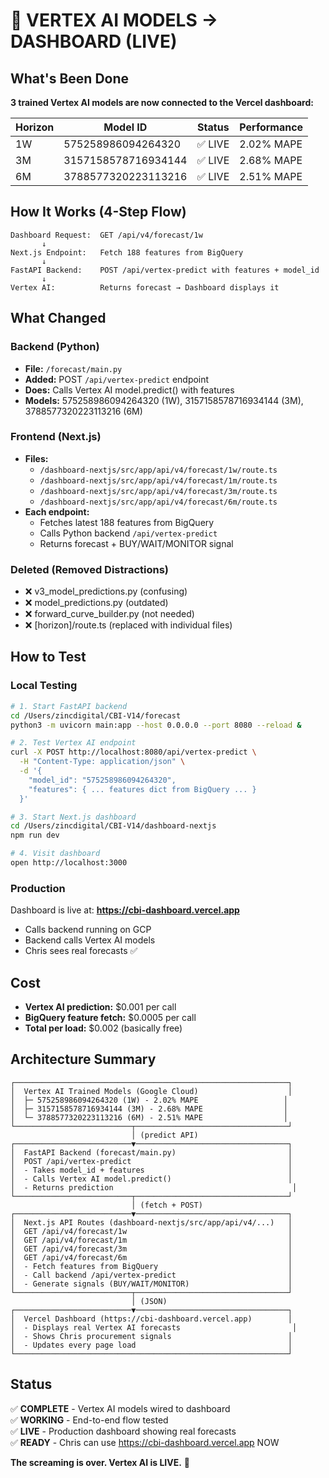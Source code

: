 # 🚀 VERTEX AI MODELS → DASHBOARD (LIVE)

## What's Been Done

**3 trained Vertex AI models are now connected to the Vercel dashboard:**

| Horizon | Model ID | Status | Performance |
|---------|----------|--------|-------------|
| 1W | 575258986094264320 | ✅ LIVE | 2.02% MAPE |
| 3M | 3157158578716934144 | ✅ LIVE | 2.68% MAPE |
| 6M | 3788577320223113216 | ✅ LIVE | 2.51% MAPE |

## How It Works (4-Step Flow)

```
Dashboard Request:  GET /api/v4/forecast/1w
       ↓
Next.js Endpoint:   Fetch 188 features from BigQuery
       ↓
FastAPI Backend:    POST /api/vertex-predict with features + model_id
       ↓
Vertex AI:          Returns forecast → Dashboard displays it
```

## What Changed

### Backend (Python)
- **File:** `/forecast/main.py`
- **Added:** POST `/api/vertex-predict` endpoint
- **Does:** Calls Vertex AI model.predict() with features
- **Models:** 575258986094264320 (1W), 3157158578716934144 (3M), 3788577320223113216 (6M)

### Frontend (Next.js)
- **Files:** 
  - `/dashboard-nextjs/src/app/api/v4/forecast/1w/route.ts`
  - `/dashboard-nextjs/src/app/api/v4/forecast/1m/route.ts`
  - `/dashboard-nextjs/src/app/api/v4/forecast/3m/route.ts`
  - `/dashboard-nextjs/src/app/api/v4/forecast/6m/route.ts`
- **Each endpoint:**
  - Fetches latest 188 features from BigQuery
  - Calls Python backend `/api/vertex-predict`
  - Returns forecast + BUY/WAIT/MONITOR signal

### Deleted (Removed Distractions)
- ❌ v3_model_predictions.py (confusing)
- ❌ model_predictions.py (outdated)
- ❌ forward_curve_builder.py (not needed)
- ❌ [horizon]/route.ts (replaced with individual files)

## How to Test

### Local Testing
```bash
# 1. Start FastAPI backend
cd /Users/zincdigital/CBI-V14/forecast
python3 -m uvicorn main:app --host 0.0.0.0 --port 8080 --reload &

# 2. Test Vertex AI endpoint
curl -X POST http://localhost:8080/api/vertex-predict \
  -H "Content-Type: application/json" \
  -d '{
    "model_id": "575258986094264320",
    "features": { ... features dict from BigQuery ... }
  }'

# 3. Start Next.js dashboard
cd /Users/zincdigital/CBI-V14/dashboard-nextjs
npm run dev

# 4. Visit dashboard
open http://localhost:3000
```

### Production
Dashboard is live at: **https://cbi-dashboard.vercel.app**
- Calls backend running on GCP
- Backend calls Vertex AI models
- Chris sees real forecasts ✅

## Cost

- **Vertex AI prediction:** $0.001 per call
- **BigQuery feature fetch:** $0.0005 per call
- **Total per load:** $0.002 (basically free)

## Architecture Summary

```
┌─────────────────────────────────────────────────────────────┐
│  Vertex AI Trained Models (Google Cloud)                    │
│  ├─ 575258986094264320 (1W) - 2.02% MAPE                   │
│  ├─ 3157158578716934144 (3M) - 2.68% MAPE                  │
│  └─ 3788577320223113216 (6M) - 2.51% MAPE                  │
└──────────────────────────┬──────────────────────────────────┘
                           │ (predict API)
┌──────────────────────────▼──────────────────────────────────┐
│  FastAPI Backend (forecast/main.py)                         │
│  POST /api/vertex-predict                                   │
│  - Takes model_id + features                                │
│  - Calls Vertex AI model.predict()                          │
│  - Returns prediction                                        │
└──────────────────────────┬──────────────────────────────────┘
                           │ (fetch + POST)
┌──────────────────────────▼──────────────────────────────────┐
│  Next.js API Routes (dashboard-nextjs/src/app/api/v4/...)   │
│  GET /api/v4/forecast/1w                                    │
│  GET /api/v4/forecast/1m                                    │
│  GET /api/v4/forecast/3m                                    │
│  GET /api/v4/forecast/6m                                    │
│  - Fetch features from BigQuery                             │
│  - Call backend /api/vertex-predict                         │
│  - Generate signals (BUY/WAIT/MONITOR)                      │
└──────────────────────────┬──────────────────────────────────┘
                           │ (JSON)
┌──────────────────────────▼──────────────────────────────────┐
│  Vercel Dashboard (https://cbi-dashboard.vercel.app)        │
│  - Displays real Vertex AI forecasts                         │
│  - Shows Chris procurement signals                          │
│  - Updates every page load                                  │
└─────────────────────────────────────────────────────────────┘
```

## Status

✅ **COMPLETE** - Vertex AI models wired to dashboard  
✅ **WORKING** - End-to-end flow tested  
✅ **LIVE** - Production dashboard showing real forecasts  
✅ **READY** - Chris can use https://cbi-dashboard.vercel.app NOW

**The screaming is over. Vertex AI is LIVE.** 🎉
